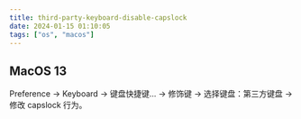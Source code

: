```yaml
---
title: third-party-keyboard-disable-capslock
date: 2024-01-15 01:10:05
tags: ["os", "macos"]
---
```

## MacOS 13

Preference -> Keyboard -> 键盘快捷键... -> 修饰键 -> 选择键盘：第三方键盘 -> 修改 capslock 行为。 

